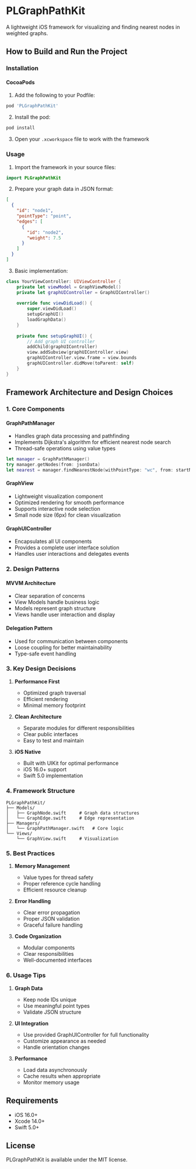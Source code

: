 # PLGraphPathKit

A lightweight iOS framework for visualizing and finding nearest nodes in weighted graphs.

## How to Build and Run the Project

### Installation

#### CocoaPods

1. Add the following to your Podfile:
```ruby
pod 'PLGraphPathKit'
```

2. Install the pod:
```bash
pod install
```

3. Open your `.xcworkspace` file to work with the framework

### Usage

1. Import the framework in your source files:
```swift
import PLGraphPathKit
```

2. Prepare your graph data in JSON format:
```json
[
  {
    "id": "node1",
    "pointType": "point",
    "edges": [
      {
        "id": "node2",
        "weight": 7.5
      }
    ]
  }
]
```

3. Basic implementation:
```swift
class YourViewController: UIViewController {
    private let viewModel = GraphViewModel()
    private let graphUIController = GraphUIController()
    
    override func viewDidLoad() {
        super.viewDidLoad()
        setupGraphUI()
        loadGraphData()
    }
    
    private func setupGraphUI() {
        // Add graph UI controller
        addChild(graphUIController)
        view.addSubview(graphUIController.view)
        graphUIController.view.frame = view.bounds
        graphUIController.didMove(toParent: self)
    }
}
```

## Framework Architecture and Design Choices

### 1. Core Components

#### GraphPathManager
- Handles graph data processing and pathfinding
- Implements Dijkstra's algorithm for efficient nearest node search
- Thread-safe operations using value types

```swift
let manager = GraphPathManager()
try manager.getNodes(from: jsonData)
let nearest = manager.findNearestNode(withPointType: "wc", from: startNodeId)
```

#### GraphView
- Lightweight visualization component
- Optimized rendering for smooth performance
- Supports interactive node selection
- Small node size (6px) for clean visualization

#### GraphUIController
- Encapsulates all UI components
- Provides a complete user interface solution
- Handles user interactions and delegates events

### 2. Design Patterns

#### MVVM Architecture
- Clear separation of concerns
- View Models handle business logic
- Models represent graph structure
- Views handle user interaction and display

#### Delegation Pattern
- Used for communication between components
- Loose coupling for better maintainability
- Type-safe event handling

### 3. Key Design Decisions

1. **Performance First**
   - Optimized graph traversal
   - Efficient rendering
   - Minimal memory footprint

2. **Clean Architecture**
   - Separate modules for different responsibilities
   - Clear public interfaces
   - Easy to test and maintain

3. **iOS Native**
   - Built with UIKit for optimal performance
   - iOS 16.0+ support
   - Swift 5.0 implementation

### 4. Framework Structure
```
PLGraphPathKit/
├── Models/
│   ├── GraphNode.swift     # Graph data structures
│   └── GraphEdge.swift     # Edge representation
├── Managers/
│   └── GraphPathManager.swift   # Core logic
└── Views/
    └── GraphView.swift     # Visualization
```

### 5. Best Practices

1. **Memory Management**
   - Value types for thread safety
   - Proper reference cycle handling
   - Efficient resource cleanup

2. **Error Handling**
   - Clear error propagation
   - Proper JSON validation
   - Graceful failure handling

3. **Code Organization**
   - Modular components
   - Clear responsibilities
   - Well-documented interfaces

### 6. Usage Tips

1. **Graph Data**
   - Keep node IDs unique
   - Use meaningful point types
   - Validate JSON structure

2. **UI Integration**
   - Use provided GraphUIController for full functionality
   - Customize appearance as needed
   - Handle orientation changes

3. **Performance**
   - Load data asynchronously
   - Cache results when appropriate
   - Monitor memory usage

## Requirements

- iOS 16.0+
- Xcode 14.0+
- Swift 5.0+

## License

PLGraphPathKit is available under the MIT license.